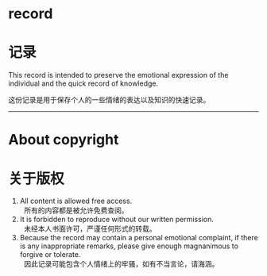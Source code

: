 # record
# 记录
This record is intended to preserve the emotional expression of the individual and the quick record of knowledge.

这份记录是用于保存个人的一些情绪的表达以及知识的快速记录。

---
# About copyright
# 关于版权
1. All content is allowed free access.<br>
   所有的内容都是被允许免费查阅。
2. It is forbidden to reproduce without our written permission.<br>
   未经本人书面许可，严谨任何形式的转载。
3. Because the record may contain a personal emotional complaint, if there is any inappropriate remarks, please give enough magnanimous  to forgive or tolerate.<br>
   因此记录可能包含个人情绪上的牢骚，如有不当言论，请海涵。
